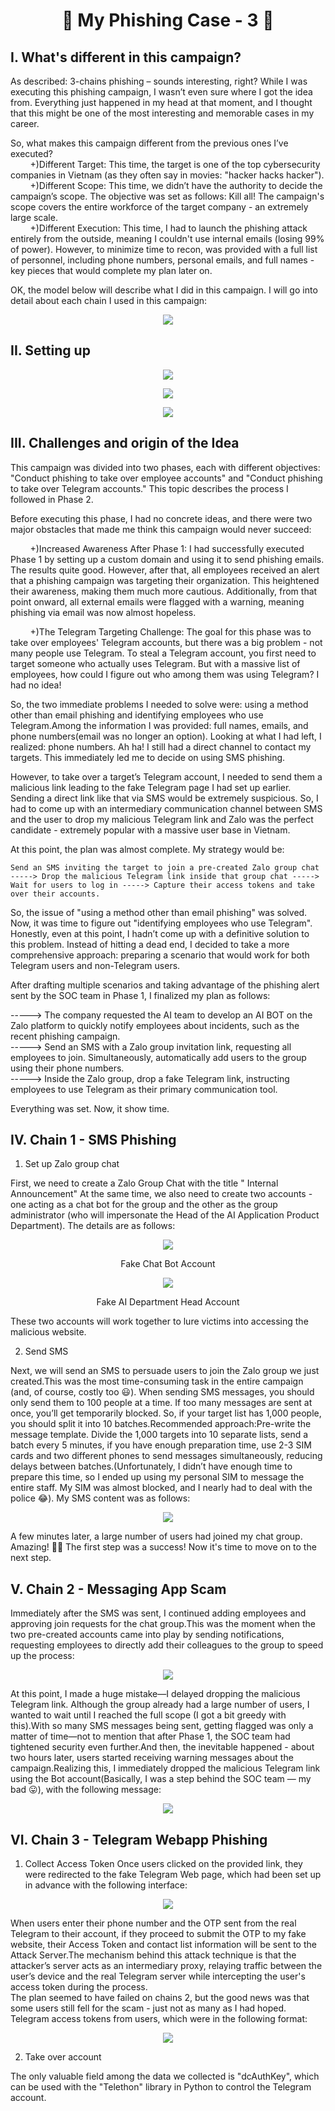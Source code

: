 <h1 align="center">🎣 My Phishing Case - 3 🎣</h1>   

## I. What's different in this campaign?

As described: 3-chains phishing – sounds interesting, right? While I was executing this phishing campaign, I wasn’t even sure where I got the idea from. Everything just happened in my head at that moment, and I thought that this might be one of the most interesting and memorable cases in my career.  

So, what makes this campaign different from the previous ones I’ve executed?   
&nbsp;&nbsp;&nbsp;&nbsp;&nbsp;&nbsp;&nbsp;&nbsp;+)Different Target: This time, the target is one of the top cybersecurity companies in Vietnam (as they often say in movies: "hacker hacks hacker").   
&nbsp;&nbsp;&nbsp;&nbsp;&nbsp;&nbsp;&nbsp;&nbsp;+)Different Scope: This time, we didn’t have the authority to decide the campaign’s scope. The objective was set as follows: Kill all! The campaign's scope covers the entire workforce of the target company - an extremely large scale.   
&nbsp;&nbsp;&nbsp;&nbsp;&nbsp;&nbsp;&nbsp;&nbsp;+)Different Execution: This time, I had to launch the phishing attack entirely from the outside, meaning I couldn't use internal emails (losing 99% of power). However, to minimize time to recon, was provided with a full list of personnel, including phone numbers, personal emails, and full names - key pieces that would complete my plan later on.   


OK, the model below will describe what I did in this campaign. I will go into detail about each chain I used in this campaign:  

<p align="center">
  <img src="https://github.com/user-attachments/assets/4c92d9b9-db16-41f3-aa0a-07a2ef37ce8e">
</p> 

## II. Setting up  

<p align="center">
  <img src="https://github.com/user-attachments/assets/3268b98a-c344-4224-8aa8-918da9b33e22">
</p>  

<p align="center">
  <img src="https://github.com/user-attachments/assets/68b376db-041f-4a66-8320-689d958ff25c">
</p>   

<p align="center">
  <img src="https://github.com/user-attachments/assets/a9ae9d12-b92a-4799-9bc9-2cebbfd9585f">
</p>

## III. Challenges and origin of the Idea  

This campaign was divided into two phases, each with different objectives: "Conduct phishing to take over employee accounts" and "Conduct phishing to take over Telegram accounts." This topic describes the process I followed in Phase 2.

Before executing this phase, I had no concrete ideas, and there were two major obstacles that made me think this campaign would never succeed:

&nbsp;&nbsp;&nbsp;&nbsp;&nbsp;&nbsp;&nbsp;&nbsp;+)Increased Awareness After Phase 1:
I had successfully executed Phase 1 by setting up a custom domain and using it to send phishing emails. The results quite good. However, after that, all employees received an alert that a phishing campaign was targeting their organization. This heightened their awareness, making them much more cautious. Additionally, from that point onward, all external emails were flagged with a warning, meaning phishing via email was now almost hopeless.

&nbsp;&nbsp;&nbsp;&nbsp;&nbsp;&nbsp;&nbsp;&nbsp;+)The Telegram Targeting Challenge:
The goal for this phase was to take over employees' Telegram accounts, but there was a big problem - not many people use Telegram. To steal a Telegram account, you first need to target someone who actually uses Telegram. But with a massive list of employees, how could I figure out who among them was using Telegram? I had no idea!   

So, the two immediate problems I needed to solve were: using a method other than email phishing and identifying employees who use Telegram.Among the information I was provided: full names, emails, and phone numbers(email was no longer an option). Looking at what I had left, I realized: phone numbers. Ah ha! I still had a direct channel to contact my targets. This immediately led me to decide on using SMS phishing.

However, to take over a target’s Telegram account, I needed to send them a malicious link leading to the fake Telegram page I had set up earlier. Sending a direct link like that via SMS would be extremely suspicious. So, I had to come up with an intermediary communication channel between SMS and the user to drop my malicious Telegram link and Zalo was the perfect candidate - extremely popular with a massive user base in Vietnam.

At this point, the plan was almost complete. My strategy would be:   

```Send an SMS inviting the target to join a pre-created Zalo group chat -----> Drop the malicious Telegram link inside that group chat -----> Wait for users to log in -----> Capture their access tokens and take over their accounts.```   

So, the issue of "using a method other than email phishing" was solved. Now, it was time to figure out "identifying employees who use Telegram".
Honestly, even at this point, I hadn’t come up with a definitive solution to this problem. Instead of hitting a dead end, I decided to take a more comprehensive approach: preparing a scenario that would work for both Telegram users and non-Telegram users.

After drafting multiple scenarios and taking advantage of the phishing alert sent by the SOC team in Phase 1, I finalized my plan as follows:  

-----> The company requested the AI team to develop an AI BOT on the Zalo platform to quickly notify employees about incidents, such as the recent phishing campaign.  
-----> Send an SMS with a Zalo group invitation link, requesting all employees to join. Simultaneously, automatically add users to the group using their phone numbers.  
-----> Inside the Zalo group, drop a fake Telegram link, instructing employees to use Telegram as their primary communication tool.  

Everything was set. Now, it show time.

## IV. Chain 1 - SMS Phishing  

1. Set up Zalo group chat

First, we need to create a Zalo Group Chat with the title "<Company name> Internal Announcement" At the same time, we also need to create two accounts - one acting as a chat bot for the group and the other as the group administrator (who will impersonate the Head of the AI Application Product Department). The details are as follows:
<p align="center">
  <img src="https://github.com/user-attachments/assets/7734052e-a794-428b-9f84-1e2b275dc60e">
</p>  
<p align="center">Fake Chat Bot Account</p>  

<p align="center">
  <img src="https://github.com/user-attachments/assets/65614321-f592-44ee-8936-fabeee294089">
</p> 
<p align="center">Fake AI Department Head Account</p>  

These two accounts will work together to lure victims into accessing the malicious website.  

2. Send SMS

Next, we will send an SMS to persuade users to join the Zalo group we just created.This was the most time-consuming task in the entire campaign (and, of course, costly too 😃). When sending SMS messages, you should only send them to 100 people at a time. If too many messages are sent at once, you’ll get temporarily blocked. So, if your target list has 1,000 people, you should split it into 10 batches.Recommended approach:Pre-write the message template.
Divide the 1,000 targets into 10 separate lists, send a batch every 5 minutes, if you have enough preparation time, use 2-3 SIM cards and two different phones to send messages simultaneously, reducing delays between batches.(Unfortunately, I didn’t have enough time to prepare this time, so I ended up using my personal SIM to message the entire staff. My SIM was almost blocked, and I nearly had to deal with the police 😂). My SMS content was as follows:  

<p align="center">
  <img src="https://github.com/user-attachments/assets/4151006e-a47a-4f93-83e2-fd72b0b28283">
</p> 
A few minutes later, a large number of users had joined my chat group. Amazing! 🎉🎉 The first step was a success! Now it's time to move on to the next step.  

## V. Chain 2 - Messaging App Scam  
Immediately after the SMS was sent, I continued adding employees and approving join requests for the chat group.This was the moment when the two pre-created accounts came into play by sending notifications, requesting employees to directly add their colleagues to the group to speed up the process:
<p align="center">
  <img src="https://github.com/user-attachments/assets/1b52918f-c301-4d8e-b746-dcaccff492d7">
</p> 

At this point, I made a huge mistake—I delayed dropping the malicious Telegram link. Although the group already had a large number of users, I wanted to wait until I reached the full scope (I got a bit greedy with this).With so many SMS messages being sent, getting flagged was only a matter of time—not to mention that after Phase 1, the SOC team had tightened security even further.And then, the inevitable happened - about two hours later, users started receiving warning messages about the campaign.Realizing this, I immediately dropped the malicious Telegram link using the Bot account(Basically, I was a step behind the SOC team — my bad 😛), with the following message:  
<p align="center">
  <img src="https://github.com/user-attachments/assets/68e203f6-eba5-4fba-95fb-99de51b94f03">
</p> 

## VI. Chain 3  - Telegram Webapp Phishing  
1. Collect Access Token
Once users clicked on the provided link, they were redirected to the fake Telegram Web page, which had been set up in advance with the following interface:
<p align="center">
  <img src="https://github.com/user-attachments/assets/768061fa-cded-478b-85b8-17eda01d8392">
</p>  

When users enter their phone number and the OTP sent from the real Telegram to their account, if they proceed to submit the OTP to my fake website, their Access Token and contact list information will be sent to the Attack Server.The mechanism behind this attack technique is that the attacker’s server acts as an intermediary proxy, relaying traffic between the user’s device and the real Telegram server while intercepting the user's access token during the process.  
The plan seemed to have failed on chains 2, but the good news was that some users still fell for the scam - just not as many as I had hoped. Telegram access tokens from users, which were in the following format:

<p align="center">
  <img src="https://github.com/user-attachments/assets/f2d1c921-44a5-4164-97c9-d81baa1c248e">
</p>  

2. Take over account

The only valuable field among the data we collected is "dcAuthKey", which can be used with the "Telethon" library in Python to control the Telegram account.

